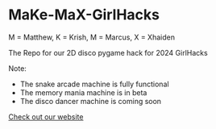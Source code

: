 # MaKe-MaX-GirlHacks
M = Matthew, K = Krish, M = Marcus, X = Xhaiden

The Repo for our 2D disco pygame hack for 2024 GirlHacks

Note:
* The snake arcade machine is fully functional
* The memory mania machine is in beta
* The disco dancer machine is coming soon

[Check out our website](https://disgodaddies.club/)
